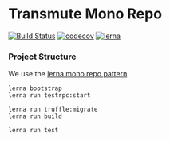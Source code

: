 # Transmute Mono Repo  

[![Build Status](https://travis-ci.org/transmute-industries/lerna-transmute.svg?branch=master)](https://travis-ci.org/transmute-industries/lerna-transmute)
[![codecov](https://codecov.io/gh/transmute-industries/lerna-transmute/branch/master/graph/badge.svg)](https://codecov.io/gh/transmute-industries/lerna-transmute)
[![lerna](https://img.shields.io/badge/maintained%20with-lerna-cc00ff.svg)](https://lernajs.io/)


### Project Structure

We use the [lerna mono repo pattern](https://github.com/lerna/lerna).

```
lerna bootstrap
lerna run testrpc:start

lerna run truffle:migrate
lerna run build

lerna run test

```